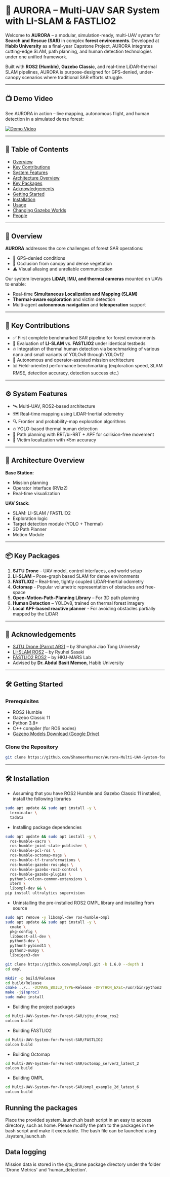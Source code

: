 # 🌲 AURORA – Multi-UAV SAR System with LI-SLAM & FASTLIO2

Welcome to **AURORA** – a modular, simulation-ready, multi-UAV system for **Search and Rescue (SAR)** in complex **forest environments**. Developed at **Habib University** as a final-year Capstone Project, AURORA integrates cutting-edge SLAM, path planning, and human detection technologies under one unified framework.

Built with **ROS2 (Humble)**, **Gazebo Classic**, and real-time LiDAR-thermal SLAM pipelines, AURORA is purpose-designed for GPS-denied, under-canopy scenarios where traditional SAR efforts struggle.

---

## 📺 Demo Video

See AURORA in action – live mapping, autonomous flight, and human detection in a simulated dense forest:

[![Demo Video](Thumbnail.png)](https://youtu.be/zFVc0A3nOic)

---

## 📖 Table of Contents

- [Overview](#overview)
- [Key Contributions](#key-contributions)
- [System Features](#system-features)
- [Architecture Overview](#architecture-overview)
- [Key Packages](#key-packages)
- [Acknowledgements](#acknowledgements)
- [Getting Started](#getting-started)
- [Installation](#installation)
- [Usage](#usage)
- [Changing Gazebo Worlds](#changing-gazebo-worlds)
- [People](#people)

---

## 🧭 Overview

**AURORA** addresses the core challenges of forest SAR operations:

- 🚫 GPS-denied conditions  
- 🌲 Occlusion from canopy and dense vegetation  
- ⚠️ Visual aliasing and unreliable communication

Our system leverages **LiDAR, IMU, and thermal cameras** mounted on UAVs to enable:

- Real-time **Simultaneous Localization and Mapping (SLAM)**  
- **Thermal-aware exploration** and victim detection  
- Multi-agent **autonomous navigation** and **teleoperation** support

---

## 🚀 Key Contributions

- ✅ First complete benchmarked SAR pipeline for forest environments  
- 🔁 Evaluation of **LI-SLAM** vs. **FASTLIO2** under identical testbeds  
- 🔥 Integration of thermal human detection via benchmarking of various nano and small variants of YOLOv8 through YOLOv12  
- 📡 Autonomous and operator-assisted mission architecture  
- 📊 Field-oriented performance benchmarking (exploration speed, SLAM RMSE, detection accuracy, detection success etc.)

---

## ⚙️ System Features

- 🛰️ Multi-UAV, ROS2-based architecture  
- 🗺️ Real-time mapping using LiDAR-Inertial odometry  
- 🔍 Frontier and probability-map exploration algorithms  
- 🔥 YOLO-based thermal human detection  
- 🧭 Path planning with RRT/bi-RRT + APF for collision-free movement 
- 📍 Victim localization with ≤5m accuracy

---

## 🧱 Architecture Overview

**Base Station:**
- Mission planning
- Operator interface (RViz2)
- Real-time visualization

**UAV Stack:**
- SLAM: LI-SLAM / FASTLIO2
- Exploration logic
- Target detection module (YOLO + Thermal)
- 3D Path Planner
- Motion Module

---

## 📦 Key Packages

1. **SJTU Drone** – UAV model, control interfaces, and world setup  
2. **LI-SLAM** – Pose-graph based SLAM for dense environments  
3. **FASTLIO2** – Real-time, tightly coupled LiDAR-Inertial odometry
4. **Octomap** - Popular volumetric representation of obstacles and free-space
5. **Open-Motion-Path-Planning Library** – For 3D path planning
6. **Human Detection** – YOLOv8, trained on thermal forest imagery
7. **Local APF-based reactive planner** - For avoiding obstacles partially mapped by the LiDAR

---

## 🙏 Acknowledgements

- [SJTU Drone (Parrot AR2)](https://github.com/NovoG93/sjtu_drone) – by Shanghai Jiao Tong University  
- [LI-SLAM ROS2](https://github.com/rsasaki0109/li_slam_ros2) – by Ryuhei Sasaki  
- [FASTLIO2 ROS2](https://github.com/hku-mars/FAST_LIO/tree/ROS2) – by HKU-MARS Lab  
- Advised by **Dr. Abdul Basit Memon**, Habib University

---

## 🛠️ Getting Started

### Prerequisites

- ROS2 Humble
- Gazebo Classic 11
- Python 3.8+
- C++ compiler (for ROS nodes)
- [Gazebo Models Download (Google Drive)](https://drive.google.com/drive/folders/1m94-q4EyJTxHPq3p_1vGZ0i0HHRN0Vhf)

### Clone the Repository

```bash
git clone https://github.com/ShameerMasroor/Aurora-Multi-UAV-System-for-Forest-Search-and-Rescue.git

```

---

## 🛠️ Installation

- Assuming that you have ROS2 Humble and Gazebo Classic 11 installed, install the following libraries
  
```bash
sudo apt update && sudo apt install -y \
  terminator \
  tzdata


```

- Installing package dependencies

```bash
sudo apt update && sudo apt install -y \
  ros-humble-xacro \
  ros-humble-joint-state-publisher \
  ros-humble-pcl-ros \
  ros-humble-octomap-msgs \
  ros-humble-tf-transformations \
  ros-humble-gazebo-ros-pkgs \
  ros-humble-gazebo-ros2-control \
  ros-humble-gazebo-plugins \
  python3-colcon-common-extensions \
  xterm \
  libompl-dev && \
pip install ultralytics supervision

```

- Uninstalling the pre-installed ROS2 OMPL library and installing from source

```bash
sudo apt remove -y libompl-dev ros-humble-ompl
sudo apt update && sudo apt install -y \
  cmake \
  pkg-config \
  libboost-all-dev \
  python3-dev \
  python3-pybind11 \
  python3-numpy \
  libeigen3-dev

git clone https://github.com/ompl/ompl.git -b 1.6.0 --depth 1
cd ompl

mkdir -p build/Release
cd build/Release
cmake ../.. -DCMAKE_BUILD_TYPE=Release -DPYTHON_EXEC=/usr/bin/python3
make -j$(nproc)
sudo make install


```

- Building the project packages

```bash
cd Multi-UAV-System-for-Forest-SAR/sjtu_drone_ros2
colcon build
```
- Building FASTLIO2
  
```bash
cd Multi-UAV-System-for-Forest-SAR/FASTLIO2
colcon build
```

- Building Octomap
  
```bash
cd Multi-UAV-System-for-Forest-SAR/octomap_server2_latest_2
colcon build
```

- Building OMPL
  
```bash
cd Multi-UAV-System-for-Forest-SAR/ompl_example_2d_latest_6
colcon build
```

## Running the packages

Place the provided system_launch.sh bash script in an easy to access directory, such as home. 
Please modify the path to the packages in the bash script and make it executable. 
The bash file can be launched using ./system_launch.sh

## Data logging
Mission data is stored in the sjtu_drone package directory under the folder 'Drone Metrics' and 'human_detection'.
